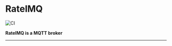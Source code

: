 # RatelMQ

![CI](https://github.com/ratelmq/ratelmq/workflows/CI/badge.svg)

**RatelMQ is a MQTT broker**

---
